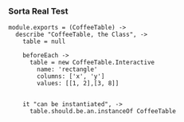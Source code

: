 ### Sorta Real Test

    module.exports = (CoffeeTable) ->
      describe "CoffeeTable, the Class", ->
        table = null

        beforeEach ->
          table = new CoffeeTable.Interactive
            name: 'rectangle'
            columns: ['x', 'y']
            values: [[1, 2],[3, 8]]


        it "can be instantiated", ->
          table.should.be.an.instanceOf CoffeeTable
